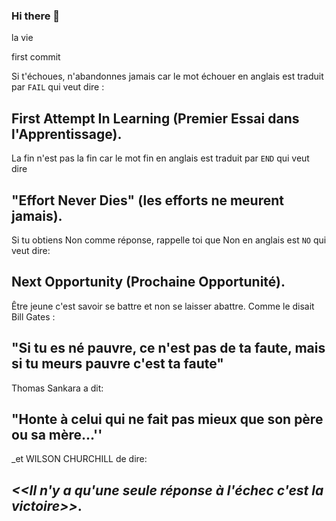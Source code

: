 ### Hi there 👋

<!--
**abdouwade1996/abdouwade1996** is a ✨ _special_ ✨ repository because its `README.md` (this file) appears on your GitHub profile.

Here are some ideas to get you started:

- 🔭 I’m currently working on ...
- 🌱 I’m currently learning ...
- 👯 I’m looking to collaborate on ...
- 🤔 I’m looking for help with ...
- 💬 Ask me about ...
- 📫 How to reach me: ...
- 😄 Pronouns: ...
- ⚡ Fun fact: ...
-->

la vie 

first commit

Si t'échoues, n'abandonnes jamais car le mot échouer en anglais est traduit par `FAIL` qui veut dire : 
## First Attempt In Learning (Premier Essai dans l'Apprentissage).

La fin n'est pas la fin car le mot fin en anglais est traduit par `END` qui veut dire 
## "Effort Never Dies" (les efforts ne meurent jamais).

Si tu obtiens Non comme réponse, rappelle toi que Non en anglais est `NO` qui veut dire:
## Next Opportunity (Prochaine Opportunité).

Être jeune c'est savoir se battre et non se laisser abattre.
Comme le disait Bill Gates :
## "Si tu es né pauvre, ce n'est pas de ta faute, mais si tu meurs pauvre c'est ta faute"

Thomas Sankara a dit: 
## "Honte à celui qui ne fait pas mieux que son père ou sa mère...''
_et WILSON CHURCHILL de dire: 
## _<<Il n'y a qu'une seule réponse à l'échec c'est la victoire>>_.
